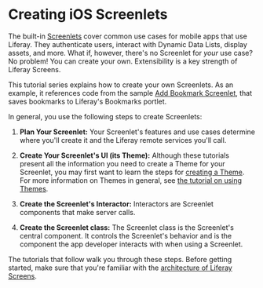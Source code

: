 # Creating iOS Screenlets [](id=creating-ios-screenlets)

The built-in
[Screenlets](/develop/reference/-/knowledge_base/7-0/screenlets-in-liferay-screens-for-ios)
cover common use cases for mobile apps that use Liferay. They
authenticate users, interact with Dynamic Data Lists, display assets, and more.
What if, however, there's no Screenlet for *your* use case? No problem! You can
create your own. Extensibility is a key strength of Liferay Screens. 

This tutorial series explains how to create your own Screenlets. As an example, 
it references code from the sample 
[Add Bookmark Screenlet](https://github.com/liferay/liferay-screens/tree/master/ios/Samples/Bookmark), 
that saves bookmarks to Liferay's Bookmarks portlet. 

In general, you use the following steps to create Screenlets: 

1.  **Plan Your Screenlet:** Your Screenlet's features and use cases determine 
    where you'll create it and the Liferay remote services you'll call. 

2.  **Create Your Screenlet's UI (its Theme):** Although these tutorials present 
    all the information you need to create a Theme for your Screenlet, you may 
    first want to learn the steps for 
    [creating a Theme](/develop/tutorials/-/knowledge_base/7-0/creating-ios-themes). 
    For more information on Themes in general, see 
    [the tutorial on using Themes](/develop/tutorials/-/knowledge_base/7-0/using-themes-in-ios-screenlets). 

3.  **Create the Screenlet's Interactor:** Interactors are Screenlet components 
    that make server calls. 

4.  **Create the Screenlet class:** The Screenlet class is the Screenlet's 
    central component. It controls the Screenlet's behavior and is the component 
    the app developer interacts with when using a Screenlet. 

The tutorials that follow walk you through these steps. Before getting started, 
make sure that you're familiar with the 
[architecture of Liferay Screens](/develop/tutorials/-/knowledge_base/7-0/architecture-of-liferay-screens-for-ios). 
